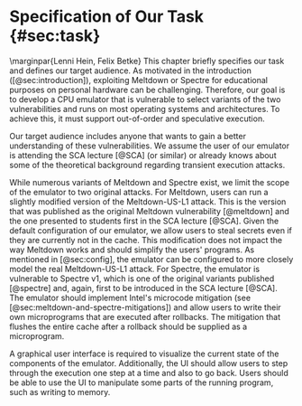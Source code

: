 # Specification of Our Task {#sec:task}
\marginpar{Lenni Hein, Felix Betke}
This chapter briefly specifies our task and defines our target audience.
As motivated in the introduction ([@sec:introduction]), exploiting Meltdown or Spectre for educational purposes on personal hardware can be challenging. Therefore, our goal is to develop a CPU emulator that is vulnerable to select variants of the two vulnerabilities and runs on most operating systems and architectures. To achieve this, it must support out-of-order and speculative execution.

Our target audience includes anyone that wants to gain a better understanding of these vulnerabilities. We assume the user of our emulator is attending the SCA lecture [@SCA] (or similar) or already knows about some of the theoretical background regarding transient execution attacks.

While numerous variants of Meltdown and Spectre exist, we limit the scope of the emulator to two original attacks. For Meltdown, users can run a slightly modified version of the Meltdown-US-L1 attack. This is the version that was published as the original Meltdown vulnerability [@meltdown] and the one presented to students first in the SCA lecture [@SCA]. Given the default configuration of our emulator, we allow users to steal secrets even if they are currently not in the cache. This modification does not impact the way Meltdown works and should simplify the users' programs. As mentioned in [@sec:config], the emulator can be configured to more closely model the real Meltdown-US-L1 attack. For Spectre, the emulator is vulnerable to Spectre v1, which is one of the original variants published [@spectre] and, again, first to be introduced in the SCA lecture [@SCA]. The emulator should implement Intel's microcode mitigation (see [@sec:meltdown-and-spectre-mitigations]) and allow users to write their own microprograms that are executed after rollbacks. The mitigation that flushes the entire cache after a rollback should be supplied as a microprogram.

A graphical user interface is required to visualize the current state of the components of the emulator. Additionally, the UI should allow users to step through the execution one step at a time and also to go back. Users should be able to use the UI to manipulate some parts of the running program, such as writing to memory.
